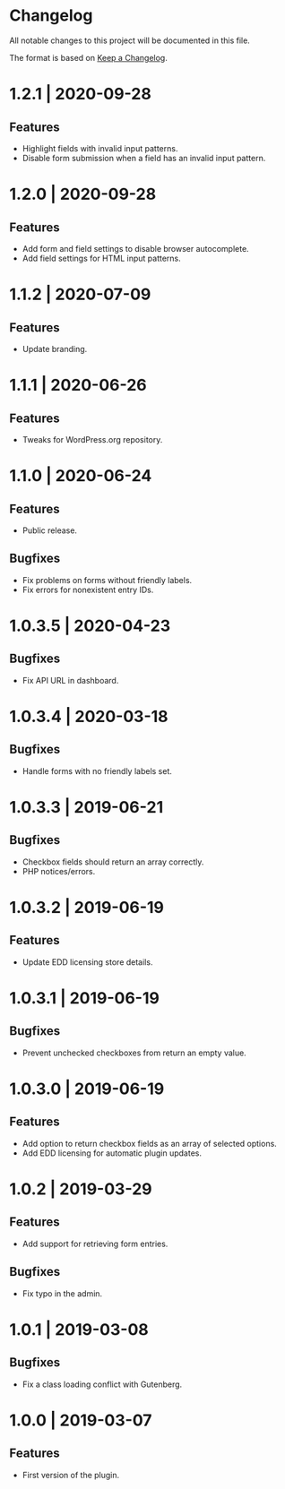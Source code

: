 # Changelog

All notable changes to this project will be documented in this file.

The format is based on [Keep a Changelog](https://keepachangelog.com/en/1.0.0/).

# 1.2.1 | 2020-09-28

## Features

- Highlight fields with invalid input patterns.
- Disable form submission when a field has an invalid input pattern.

# 1.2.0 | 2020-09-28

## Features

- Add form and field settings to disable browser autocomplete.
- Add field settings for HTML input patterns.

# 1.1.2 | 2020-07-09

## Features

  - Update branding.

# 1.1.1 | 2020-06-26

## Features

  - Tweaks for WordPress.org repository.

# 1.1.0 | 2020-06-24

## Features

  - Public release.

## Bugfixes

  - Fix problems on forms without friendly labels.
  - Fix errors for nonexistent entry IDs.

# 1.0.3.5 | 2020-04-23

## Bugfixes

  - Fix API URL in dashboard.

# 1.0.3.4 | 2020-03-18

## Bugfixes

  - Handle forms with no friendly labels set.

# 1.0.3.3 | 2019-06-21

## Bugfixes

  - Checkbox fields should return an array correctly.
  - PHP notices/errors.

# 1.0.3.2 | 2019-06-19

## Features

  - Update EDD licensing store details.

# 1.0.3.1 | 2019-06-19

## Bugfixes

  - Prevent unchecked checkboxes from return an empty value.

# 1.0.3.0 | 2019-06-19

## Features

  - Add option to return checkbox fields as an array of selected options.
  - Add EDD licensing for automatic plugin updates.

# 1.0.2 | 2019-03-29

## Features
  - Add support for retrieving form entries.

## Bugfixes

  - Fix typo in the admin.

# 1.0.1 | 2019-03-08

## Bugfixes

  - Fix a class loading conflict with Gutenberg.

# 1.0.0 | 2019-03-07

## Features

  - First version of the plugin.
